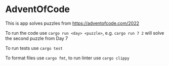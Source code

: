 # AdventOfCode

This is app solves puzzles from https://adventofcode.com/2022

To run the code use `cargo run <day> <puzzle>`, e.g. `cargo run 7 2` will solve the second puzzle from Day 7

To run tests use `cargo test`

To format files use `cargo fmt`, to run linter use `cargo clippy`